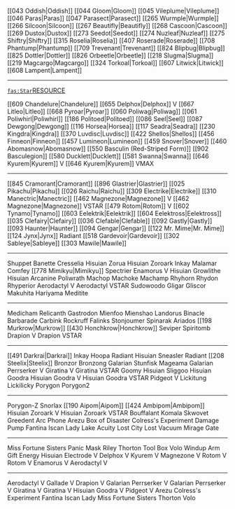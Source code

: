 [[043 Oddish|Oddish]]
[[044 Gloom|Gloom]]
[[045 Vileplume|Vileplume]]
[[046 Paras|Paras]]
[[047 Parasect|Parasect]]
[[265 Wurmple|Wurmple]]
[[266 Silcoon|Silcoon]]
[[267 Beautifly|Beautifly]]
[[268 Cascoon|Cascoon]]
[[269 Dustox|Dustox]]
[[273 Seedot|Seedot]]
[[274 Nuzleaf|Nuzleaf]]
[[275 Shiftry|Shiftry]]
[[315 Roselia|Roselia]]
[[407 Roserade|Roserade]]
[[708 Phantump|Phantump]]
[[709 Trevenant|Trevenant]]
[[824 Blipbug|Blipbug]]
[[825 Dottler|Dottler]]
[[826 Orbeetle|Orbeetle]]
[[218 Slugma|Slugma]]
[[219 Magcargo|Magcargo]]
[[324 Torkoal|Torkoal]]
[[607 Litwick|Litwick]]
[[608 Lampent|Lampent]]

----

[`fas:Star`RESOURCE](https://pokemondb.net/pokedex/all)

[[609 Chandelure|Chandelure]]
[[655 Delphox|Delphox]] V
[[667 Litleo|Litleo]]
[[668 Pyroar|Pyroar]]
[[060 Poliwag|Poliwag]]
[[061 Poliwhirl|Poliwhirl]]
[[186 Politoed|Politoed]]
[[086 Seel|Seel]]
[[087 Dewgong|Dewgong]]
[[116 Horsea|Horsea]]
[[117 Seadra|Seadra]]
[[230 Kingdra|Kingdra]]
[[370 Luvdisc|Luvdisc]]
[[422 Shellos|Shellos]]
[[456 Finneon|Finneon]]
[[457 Lumineon|Lumineon]]
[[459 Snover|Snover]]
[[460 Abomasnow|Abomasnow]]
[[550 Basculin (Red-Striped Form)]]
[[902 Basculegion]]
[[580 Ducklett|Ducklett]]
[[581 Swanna|Swanna]]
[[646 Kyurem|Kyurem]] V
[[646 Kyurem|Kyurem]] VMAX

----

[[845 Cramorant|Cramorant]]
[[896 Glastrier|Glastrier]]
[[025 Pikachu|Pikachu]]
[[026 Raichu|Raichu]]
[[309 Electrike|Electrike]]
[[310 Manectric|Manectric]]
[[462 Magnezone|Magnezone]] V
[[462 Magnezone|Magnezone]] VSTAR
[[479 Rotom|Rotom]] V
[[602 Tynamo|Tynamo]]
[[603 Eelektrik|Eelektrik]]
[[604 Eelektross|Eelektross]]
[[035 Clefairy|Clefairy]]
[[036 Clefable|Clefable]]
[[092 Gastly|Gastly]]
[[093 Haunter|Haunter]]
[[094 Gengar|Gengar]]
[[122 Mr. Mime|Mr. Mime]]
[[124 Jynx|Jynx]]
Radiant [[518 Gardevoir|Gardevoir]]
[[302 Sableye|Sableye]]
[[303 Mawile|Mawile]]

----

Shuppet 
Banette
Cresselia
Hisuian Zorua
Hisuian Zoroark
Inkay
Malamar
Comfey
[[778 Mimikyu|Mimikyu]]
Spectrier
Enamorus V
Hisuian Growlithe
Hisuian Arcanine
Poliwrath
Machop
Machoke
Machamp
Rhyhorn
Rhydon
Rhyperior
Aerodactyl V
Aerodactyl VSTAR
Sudowoodo
Gligar
Gliscor
Makuhita
Hariyama
Meditite

----

Medicham
Relicanth
Gastrodon
Mienfoo
Mienshao
Landorus
Binacle
Barbarade
Carbink
Rockruff
Falinks
Stonjoumer
Spinarak
Ariados
[[198 Murkrow|Murkrow]]
[[430 Honchkrow|Honchkrow]]
Seviper
Spiritomb
Drapion V
Drapion VSTAR

----


[[491 Darkrai|Darkrai]]
Inkay
Hoopa
Radiant Hisuian Sneasler
Radiant [[208 Steelix|Steelix]]
Bronzor
Bronzong
Galarian Stunfisk
Mageama
Galarian Perrserker V
Giratina V
Giratina VSTAR
Goomy
Hisuian Sliggoo
Hisuian Goodra
Hisuian Goodra V
Hisuian Goodra VSTAR
Pidgeot  V
Lickitung
Lickilicky
Porygon
Porygon2

----

Porygon-Z
Snorlax
[[190 Aipom|Aipom]]
[[424 Ambipom|Ambipom]]
Hisuian Zoroark V
Hisuian Zoroark VSTAR
Bouffalant
Komala
Skwovet
Greedent
Arc Phone
Arezu
Box of Disaster
Colress's Experiment
Damage Pump
Fantina
Iscan
Lady
Lake Acuity
Lost City
Lost Vacuum
Mirage Gate

----


Miss Fortune Sisters
Panic Mask
Riley
Thorton
Tool Box
Volo
Windup Arm
Gift Energy
Hisuian Electrode V
Delphox V
Kyurem V
Magnezone V
Rotom V
Rotom V
Enamorus V
Aerodactyl V

----

Aerodactyl V
Gallade V
Drapion V
Galarian Perrserker V
Galarian Perrserker V
Giratina V
Giratina V
Hisuian Goodra V
Pidgeot V
Arezu
Colress's Experiment
Fantina
Iscan
Lady
Miss Fortune Sisters
Thorton
Volo
